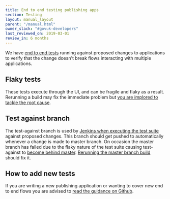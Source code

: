 ```yaml
---
title: End to end testing publishing apps
section: Testing
layout: manual_layout
parent: "/manual.html"
owner_slack: "#govuk-developers"
last_reviewed_on: 2019-03-01
review_in: 6 months
---
```


We have [end to end tests][repo] running against proposed changes to applications to verify
that the change doesn't break flows interacting with multiple applications.

## Flaky tests

These tests execute through the UI, and can be fragile and flaky as a result.  Rerunning a build may fix the immediate
problem but [you are implored to tackle the root cause][flaky-tests-guide].

## Test against branch

The test-against branch is used by [Jenkins when executing the test suite][jenkins-test-against] against proposed
changes.  This branch should get pushed to automatically whenever a change is made to master branch.  On occasion the
master branch has failed due to the flaky nature of the test suite causing test-against to
[become behind master][compare-test-against-master].  [Rerunning the master branch build][rebuild-master-branch] should fix it.

## How to add new tests

If you are writing a new publishing application or wanting to cover new end to end flows you are advised to
[read the guidance on Github][add-new-tests-guidance].

[repo]: https://github.com/alphagov/publishing-e2e-tests
[flaky-tests-guide]: https://github.com/alphagov/publishing-e2e-tests/blob/master/CONTRIBUTING.md#dealing-with-flaky-tests
[compare-test-against-master]: https://github.com/alphagov/publishing-e2e-tests/compare/test-against...master
[jenkins-test-against]: https://ci.integration.publishing.service.gov.uk/job/publishing-e2e-tests/job/test-against/
[add-new-tests-guidance]: https://github.com/alphagov/publishing-e2e-tests/blob/master/CONTRIBUTING.md#adding-new-tests
[rebuild-master-branch]: https://ci.integration.publishing.service.gov.uk/job/publishing-e2e-tests/job/master/build?delay=0sec
